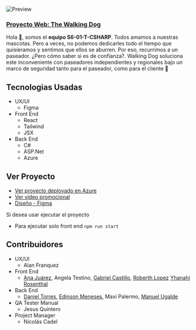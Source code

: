 ![Preview](https://i.postimg.cc/c4gcGH9q/mobile-13.png)


### [Proyecto Web: The Walking Dog](https://thewalkingdog.bsite.net/)
Hola 👋, somos el **equipo S6-01-T-CSHARP**. Todos amamos a nuestras mascotas. Pero a veces, no podemos dedicarles todo el tiempo que quisieramos y 
sentimos que ellos se aburren. Por eso, recurrimos a un paseador. ¿Pero cómo saber si es de confianza?. Walking Dog soluciona este 
inconveniente con paseadores independientes y regionales bajo un marco de seguridad tanto para el paseador, como para el cliente 🐶


## Tecnologias Usadas
- UX/UI
  - Figma
- Front End
  - React
  - Tailwind
  - JSX
- Back End
  - C#
  - ASP.Net
  - Azure


## Ver Proyecto
- [Ver proyecto deployado en Azure](https://cohortes6.azurewebsites.net/)
- [Ver video promocional](https://www.youtube.com/watch?v=3_V2IKYYBuc&ab_channel=NicolasCadel)
- [Diseño - Figma](https://www.figma.com/file/s3XAFdG1QbnyWKBrCuJKNS/Cohorte-selec-6?node-id=11%3A2)

Si desea usar ejecutar el proyecto

- Para ejecutar solo front end
``npm run start``


## Contribuidores
- UX/UI
  - Alan Franquez
- Front End
  - [Ana Juárez](https://github.com/Layeska), Angela Testino, [Gabriel Castillo](https://github.com/Gabot3ck), [Roberth Lopez](https://github.com/RoberthLopez) [Yhanahi Rosenthal](https://github.com/Yhanahi-Rosenthal)
- Back End
  - [Daniel Torres](https://github.com/DnTo), [Edinson Meneses](https://github.com/Edijosmen), Maxi Palermo, [Manuel Ugalde](https://github.com/kawpls)
- QA Tester Manual
  - Jesus Quintero
- Project Manager
  - Nicolás Cadel


 

